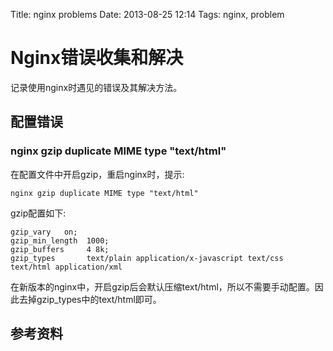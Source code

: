 Title: nginx problems
Date: 2013-08-25 12:14
Tags: nginx, problem

# Nginx错误收集和解决

记录使用nginx时遇见的错误及其解决方法。

## 配置错误

### nginx gzip duplicate MIME type "text/html"
在配置文件中开启gzip，重启nginx时，提示:

    nginx gzip duplicate MIME type "text/html"

gzip配置如下:

    gzip_vary   on;
    gzip_min_length  1000;
    gzip_buffers     4 8k;
    gzip_types       text/plain application/x-javascript text/css text/html application/xml

在新版本的nginx中，开启gzip后会默认压缩text/html，所以不需要手动配置。因此去掉gzip_types中的text/html即可。

## 参考资料

